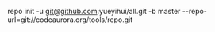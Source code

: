 repo init -u git@github.com:yueyihui/all.git -b master --repo-url=git://codeaurora.org/tools/repo.git
